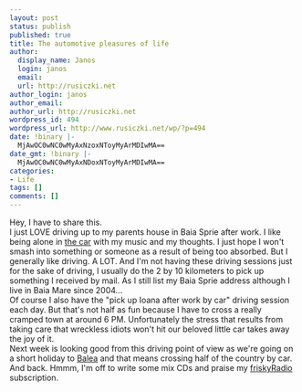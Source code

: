 ```yaml
---
layout: post
status: publish
published: true
title: The automotive pleasures of life
author:
  display_name: Janos
  login: janos
  email: 
  url: http://rusiczki.net
author_login: janos
author_email: 
author_url: http://rusiczki.net
wordpress_id: 494
wordpress_url: http://www.rusiczki.net/wp/?p=494
date: !binary |-
  MjAwOC0wNC0wMyAxNzoxNToyMyArMDIwMA==
date_gmt: !binary |-
  MjAwOC0wNC0wMyAxNDoxNToyMyArMDIwMA==
categories:
- Life
tags: []
comments: []
---
```

<p>Hey, I have to share this.<br />
I just LOVE driving up to my parents house in Baia Sprie after work. I like being alone in <a href="http://www.flickr.com/photos/janos/1777770142/">the car</a> with my music and my thoughts. I just hope I won't smash into something or someone as a result of being too absorbed. But I generally like driving. A LOT. And I'm not having these driving sessions just for the sake of driving, I usually do the 2 by 10 kilometers to pick up something I received by mail. As I still list my Baia Sprie address although I live in Baia Mare since 2004...<br />
Of course I also have the "pick up Ioana after work by car" driving session each day. But that's not half as fun because I have to cross a really cramped town at around 6 PM. Unfortunately the stress that results from taking care that wreckless idiots won't hit our beloved little car takes away the joy of it.<br />
Next week is looking good from this driving point of view as we're going on a short holiday to <a href="http://www.flickr.com/search/?q=balea&ss=2&z=t" title="Concentrate your attention on the lake and mountain photos...">Balea</a> and that means crossing half of the country by car. And back. Hmmm, I'm off to write some mix CDs and praise my <a href="http://www.friskyradio.com">friskyRadio</a> subscription.</p>
